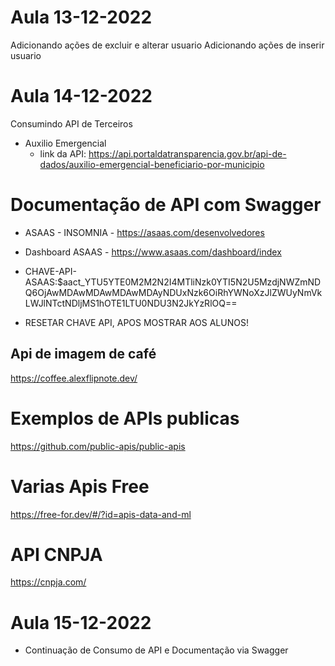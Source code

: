 # Aula 13-12-2022

Adicionando ações de excluir e alterar usuario
Adicionando ações de inserir usuario

# Aula 14-12-2022
Consumindo API de Terceiros
* Auxilio Emergencial   
  * link da API: https://api.portaldatransparencia.gov.br/api-de-dados/auxilio-emergencial-beneficiario-por-municipio

# Documentação de API com Swagger
* ASAAS - INSOMNIA - https://asaas.com/desenvolvedores
* Dashboard ASAAS - https://www.asaas.com/dashboard/index
* CHAVE-API-ASAAS:$aact_YTU5YTE0M2M2N2I4MTliNzk0YTI5N2U5MzdjNWZmNDQ6OjAwMDAwMDAwMDAwMDAyNDUxNzk6OiRhYWNoXzJlZWUyNmVkLWJlNTctNDljMS1hOTE1LTU0NDU3N2JkYzRlOQ==

* RESETAR CHAVE API, APOS MOSTRAR AOS ALUNOS!

## Api de imagem de café
https://coffee.alexflipnote.dev/

# Exemplos de APIs publicas
https://github.com/public-apis/public-apis

# Varias Apis Free
https://free-for.dev/#/?id=apis-data-and-ml

# API CNPJA
https://cnpja.com/

# Aula 15-12-2022
* Continuação de Consumo de API e Documentação via Swagger